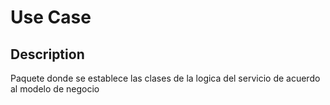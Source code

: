 # **Use Case**

## Description
Paquete donde se establece las clases de la logica del servicio de acuerdo al modelo de negocio